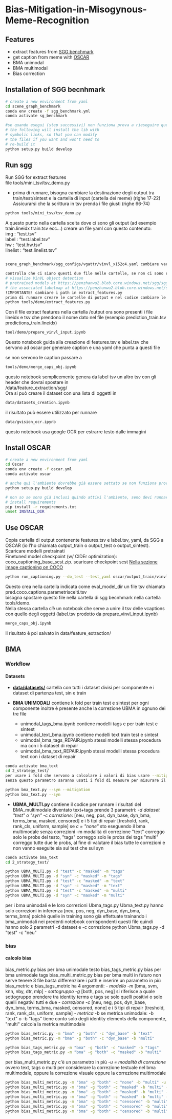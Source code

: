 # Bias-Mitigation-in-Misogynous-Meme-Recognition


## Features

-   extract features from [SGG benchmark](https://github.com/microsoft/scene_graph_benchmark)
-   get caption from meme with [OSCAR](https://github.com/microsoft/Oscar)
-   BMA unimodal
-   BMA multimodal
-   Bias correction

## Installation of SGG becnhmark

```sh
# create a new environment from yaml
cd scene_graph_benchmark
conda env create -f sgg_benchmark.yml
conda activate sg_benchmark

#se quando esegui (step successivi) non funziona prova a rieseguire questo comando
# the following will install the lib with
# symbolic links, so that you can modify
# the files if you want and won't need to
# re-build it
python setup.py build develop

```

## Run sgg

Run SGG for extract features  
file tools/mini\_tsv/tsv\_demo.py

-   prima di runnare, bisogna cambiare la destinazione degli output tra train/test/sintest e la cartella di input (cartella dei meme) (righe 17-22)  
    Assicurarsi che la scrittura in tsv prenda i file giusti (righe 66-74)

```sh
python tools/mini_tsv/tsv_demo.py

```

A questo punto nella cartella scelta dove ci sono gli output (ad esempio train.lineidx train.tsv ecc…) creare un file yaml con questo contenuto:  
img : “test.tsv”  
label : “test.label.tsv”  
hw : “test.hw.tsv”  
linelist : “test.linelist.tsv”

```sh

scene_graph_benchmark/sgg_configs/vgattr/vinvl_x152c4.yaml cambiare variabile TEST di questo file con la cartella che punta allo yaml dei risultati

controlla che ci siano questi due file nelle cartelle, se non ci sono riscaricali, se li ho eliminati è per problema di spazio
# visualize VinVL object detection
# pretrained models at https://penzhanwu2.blob.core.windows.net/sgg/sgg_benchmark/vinvl_model_zoo/vinvl_vg_x152c4.pth
# the associated labelmap at https://penzhanwu2.blob.core.windows.net/sgg/sgg_benchmark/vinvl_model_zoo/VG-SGG-dicts-vgoi6-clipped.json
!IMPORTANTE! cambiare i path in extract_features.py
prima di runnare creare le cartelle di potput e nel codice cambiare le destinazioni ad esse.
python tools/demo/extract_features.py

```

Con il file extract features nella cartella /output ora sono presenti i file lineidx e tsv che prendono il nome dato nel file (esempio prediction\_train.tsv predictions\_train.lineidx)

```sh
tool/demo/prepare_vinvl_input.ipynb

```

Questo notebook guida alla creazione di features.tsv e label.tsv che servono ad oscar per generare caption e una yaml che punta a questi file

se non servono le caption passare a

```sh
tools/demo/merge_caps_obj.ipynb

```

questo notebook semplicemente genera da label tsv un altro tsv con gli header che dovrai spostare in  
/data/feature_extraction/sgg/  
Ora si può creare il dataset con una lista di oggetti in

```sh
data/datasets_creation.ipynb

```

il risultato può essere utilizzato per runnare

```sh
data/gvision_ocr.ipynb

```

questo notebook usa google OCR per estrarre testo dalle immagini

## Install OSCAR

```sh
# create a new environment from yaml
cd Oscar
conda env create -f oscar.yml
conda activate oscar

# anche qui l'ambiente dovrebbe già essere settato se non funziona prova a eseguire la build
python setup.py build develop

# non so se sono già inclusi quindo attivi l'ambiente, seno devi runnare anche questo comando
# install requirements
pip install -r requirements.txt
unset INSTALL_DIR

```

## Use OSCAR

Copia cartella di output contenente features.tsv e label.tsv, yaml, da SGG a OSCAR (io l’ho chiamata output\_train o output\_test o output_sintest).  
Scaricare modelli pretrainati  
Finetuned model checkpoint (w/ CIDEr optimization): coco\_captioning\_base_scst.zip. scaricare checkpoint scst [Nella sezione image captioning on COCO](https://github.com/microsoft/Oscar/blob/master/VinVL_MODEL_ZOO.md)

```sh
python run_captioning.py --do_test --test_yaml oscar/output_train/vinvl_test_yaml.yaml --per_gpu_eval_batch_size 1 --num_beams 5 --max_gen_length 70 --eval_model_dir oscar/coco_captioning_base_scst_test

```

Questo crea nella cartella indicata come eval\_model\_dir un file tsv chiamato pred.coco.captions.parametriscelti.tsv  
bisogna spostare questo file nella cartella di sgg becnhmark nella cartella tools/demo.  
Nella stessa cartella c’è un notebook che serve a unire il tsv delle vcaptions con quello degli oggetti (label.tsv prodotto da prepare\_vinvl\_input.ipynb)

```sh
merge_caps_obj.ipynb

```

Il risultato è poi salvato in data/feature_extraction/

## BMA

### Workflow

#### Datasets

-   [**data/datasets/**](https://drive.google.com/drive/folders/1vw6Y7TSTZy5vYlRwEqQYFAEVC6oCv0d2?usp=drive_link) cartella con tutti i dataset divisi per componente e i dataset di partenza test, sin e train

-   **BMA UNIMODALI** contiene k fold per train test e sintest per ogni componente inoltre è presente anche la correzione UBMA in ognuno dei tre file
	- unimodal_tags_bma.ipynb contiene modelli tags e per train test e sintest
	- unimodal_text_bma.ipynb contiene modelli text train test e sintest
	- unimodal_bma_tags_REPAIR.ipynb stessi modelli stessa procedura ma con i 5 dataset di repair
	- unimodal_bma_text_REPAIR.ipynb stessi modelli stessa procedura text con i dataset di repair
```sh
conda activate bma_text
cd 2_strategy_test/
per usare i fold che servono a calcolare i valori di bias usare --mitigation
senza questo parametro saranno usati i fold di measure per misurare il bias sui meme non usati nei fold mitigation

python bma_text.py --syn --mitigation
python bma_text.py --syn

```	

	
-  **UBMA_MULTI.py** contiene il codice per runnare i risultati del BMA_multimodale diventato text+tags prende 3 parametri:
 *-d dataset "test" o "syn"*
  -*c correzione*: [neu, neg, pos, dyn_base, dyn_bma, terms_bma, masked, censored] e i 5 tipi di repair [treshold, rank, rank_cls, uniform, sample]
 se *c = "none"* sto eseguendo il bma multimodale senza correzioni
 -m modalità di correzione "text" correggo solo le probs del testo, "tags" correggo solo le probs dei tags "multi" correggo tutte due le probs, al fine di valutare il bias tutte le correzioni e non vanno eseguite sia sul test che sul syn
```sh
conda activate bma_text
cd 2_strategy_test/

python UBMA_MULTI.py -d "test" -c "masked" -m "tags"
python UBMA_MULTI.py -d "syn" -c "masked" -m "tags"
python UBMA_MULTI.py -d "test" -c "masked" -m "text"
python UBMA_MULTI.py -d "syn" -c "masked" -m "text"
python UBMA_MULTI.py -d "test" -c "masked" -m "multi"
python UBMA_MULTI.py -d "syn" -c "masked" -m "multi"

```
per i bma unimodali e le loro correzioni 
Ubma_tags.py Ubma_text.py
hanno solo correzioni in inferenza  [neu, pos, neg, dyn_base, dyn_bma, terms_bma]
poichè quelle in training sono già effettuate trainando i bma_unimodali nei predenti notebook corrispondenti questi file quindi hanno solo 2 parametri -d dataset e -c correzione
python Ubma_tags.py -d "test" -c "neu"
### bias

#### calcolo bias
bias_metric.py bias per bma unimodale testo
bias_tags_metric.py bias per bma unimodale tags
bias_multi_metric.py bias per bma multi
in futuro non serve tenere 3 file basta differenziare i path e inserire un parametro in più
bias_metric e bias_tags_metric ha 4 argomenti:
	- *modello -m* [bma, svm, knn, nby, dtr, mlp]
	- *sottogruppo -g* [both, pos, neg] si riferisce a quale sottogruppo prendere tra identity terms e tags se solo quelli positivi o solo quelli negativi tutti e due
	- *correzione -c*  [neu, neg, pos, dyn_base, dyn_bma, terms_bma, masked, censored, none] e i 5 tipi di repair [treshold, rank, rank_cls, uniform, sample]
	- *metrica -b* se metrica unimodale:  -b "text" o -b "tags" tiene conto solo degli identity elements della componente, "multi" calcola la metrica multimodale
```sh
python bias_metric.py -m "bma" -g "both" -c "dyn_base" -b "text"
python bias_metric.py -m "bma" -g "both" -c "dyn_base" -b "multi"
```
```sh
python bias_tags_metric.py -m "bma" -g "both" -c "masked" -b "tags"
python bias_tags_metric.py -m "bma" -g "both" -c "masked" -b "multi"
```
per bias_multi_metric.py  c'è un parametro in più 
*-u = modalità di correzione* ovvero text, tags o multi per considerare la correzione testuale nel bma multimodale, oppure la correzione visuale oppure la correzione multimodale
```sh
python bias_multi_metric.py -m "bma" -g "both" -c "none" -b "multi" -u "multi"
python bias_multi_metric.py -m "bma" -g "both" -c "masked" -b "multi" -u "multi"
python bias_multi_metric.py -m "bma" -g "both" -c "masked" -b "multi" -u "text"
python bias_multi_metric.py -m "bma" -g "both" -c "masked" -b "multi" -u "tags"
python bias_multi_metric.py -m "bma" -g "both" -c "censored" -b "multi" -u "text"
python bias_multi_metric.py -m "bma" -g "both" -c "censored" -b "multi" -u "tags"
python bias_multi_metric.py -m "bma" -g "both" -c "censored" -b "multi" -u "multi"
```


